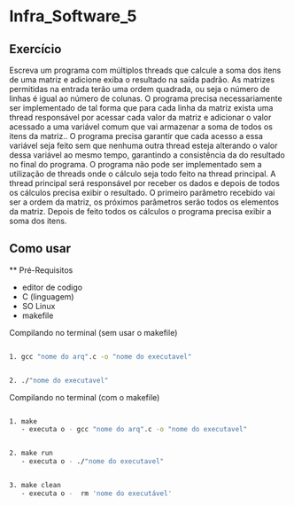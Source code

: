 # Infra_Software_5




## Exercício
Escreva um programa com múltiplos threads que calcule a soma dos itens de uma matriz e adicione exiba o resultado na saída padrão. As matrizes permitidas na entrada terão uma ordem quadrada, ou seja o número de linhas é igual ao número de colunas. O programa precisa necessariamente ser implementado de tal forma que para cada linha da matriz exista uma thread responsável por acessar cada valor da matriz e adicionar o valor acessado a uma variável comum que vai armazenar a soma de todos os itens da matriz.. O programa precisa garantir que cada acesso a essa variável seja feito sem que nenhuma outra thread esteja alterando o valor dessa variável ao mesmo tempo, garantindo a consistência da do resultado no final do programa. O programa não pode ser implementado sem a utilização de threads onde o cálculo seja todo feito na thread principal. A thread principal será responsável por receber os dados e depois de todos os cálculos precisa exibir o resultado. O primeiro parâmetro recebido vai ser a ordem da matriz, os próximos parâmetros serão todos os elementos da matriz. Depois de feito todos os cálculos o programa precisa exibir a soma dos itens.


## Como usar
** Pré-Requisitos
  * editor de codigo
  * C (linguagem)
  * SO Linux
  * makefile

Compilando no terminal (sem usar o makefile) 

```bash

1. gcc "nome do arq".c -o "nome do executavel"

```
```bash

2. ./"nome do executavel"

```

Compilando no terminal (com o makefile)

```bash

1. make 
   - executa o - gcc "nome do arq".c -o "nome do executavel"

```
```bash

2. make run
   - executa o - ./"nome do executavel"

```
```bash

3. make clean
   - executa o -  rm 'nome do executável'
